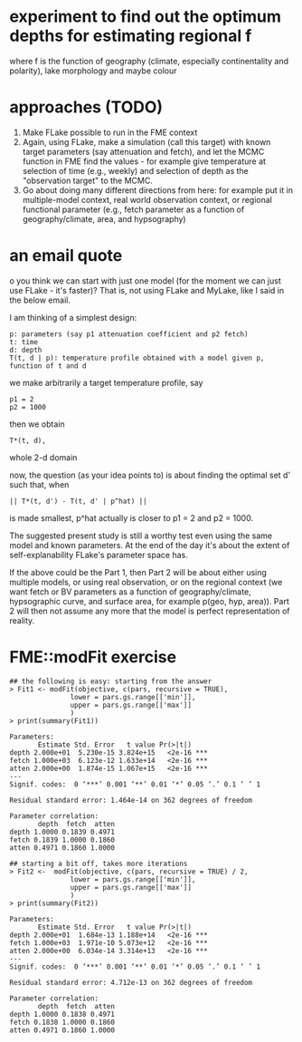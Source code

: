 experiment to find out the optimum depths for estimating regional f
===================================================================
where f is the function of geography (climate, especially continentality and polarity), lake morphology and maybe colour


approaches (TODO)
=================

1. Make FLake possible to run in the FME context
2. Again, using FLake, make a simulation (call this target) with known target parameters (say attenuation and fetch), and let the MCMC function in FME find the values - for example give temperature at selection of time (e.g., weekly) and selection of depth as the "observation target" to the MCMC.  
3. Go about doing many different directions from here: for example put it in multiple-model context, real world observation context, or regional functional parameter (e.g., fetch parameter as a function of geography/climate, area, and hypsography)

an email quote
==============
o you think we can start with just one model (for the moment we can just use FLake - it's faster)? That is, not using FLake and MyLake, like I said in the below email. 

I am thinking of a simplest design:

    p: parameters (say p1 attenuation coefficient and p2 fetch)
    t: time
    d: depth
    T(t, d | p): temperature profile obtained with a model given p, function of t and d

we make arbitrarily a target temperature profile, say 

    p1 = 2
    p2 = 1000

then we obtain 

    T*(t, d), 

whole 2-d domain

now, the question (as your idea points to) is about finding the optimal set d' such that, when 

    || T*(t, d') - T(t, d' | p^hat) || 

is made smallest, p^hat actually is closer to p1 = 2 and p2 = 1000. 

The suggested present study is still a worthy test even using the same model and known parameters. At the end of the day it's about the extent of self-explanability FLake's parameter space has. 

If the above could be the Part 1, then Part 2 will be about either using multiple models, or using real observation, or on the regional context (we want fetch or BV parameters as a function of geography/climate, hypsographic curve, and surface area, for example p(geo, hyp, area)). Part 2 will then not assume any more that the model is perfect representation of reality. 


FME::modFit exercise
====================

    ## the following is easy: starting from the answer
    > Fit1 <- modFit(objective, c(pars, recursive = TRUE),
                   lower = pars.gs.range[['min']],
                   upper = pars.gs.range[['max']]
                   )
    > print(summary(Fit1))
    
    Parameters:
           Estimate Std. Error   t value Pr(>|t|)    
    depth 2.000e+01  5.230e-15 3.824e+15   <2e-16 ***
    fetch 1.000e+03  6.123e-12 1.633e+14   <2e-16 ***
    atten 2.000e+00  1.874e-15 1.067e+15   <2e-16 ***
    ---
    Signif. codes:  0 ‘***’ 0.001 ‘**’ 0.01 ‘*’ 0.05 ‘.’ 0.1 ‘ ’ 1
    
    Residual standard error: 1.464e-14 on 362 degrees of freedom
    
    Parameter correlation:
           depth  fetch  atten
    depth 1.0000 0.1839 0.4971
    fetch 0.1839 1.0000 0.1860
    atten 0.4971 0.1860 1.0000
    
    ## starting a bit off, takes more iterations
    > Fit2 <-  modFit(objective, c(pars, recursive = TRUE) / 2,
                   lower = pars.gs.range[['min']],
                   upper = pars.gs.range[['max']]
                   )
    > print(summary(Fit2))
    
    Parameters:
           Estimate Std. Error   t value Pr(>|t|)    
    depth 2.000e+01  1.684e-13 1.188e+14   <2e-16 ***
    fetch 1.000e+03  1.971e-10 5.073e+12   <2e-16 ***
    atten 2.000e+00  6.034e-14 3.314e+13   <2e-16 ***
    ---
    Signif. codes:  0 ‘***’ 0.001 ‘**’ 0.01 ‘*’ 0.05 ‘.’ 0.1 ‘ ’ 1
    
    Residual standard error: 4.712e-13 on 362 degrees of freedom
    
    Parameter correlation:
           depth  fetch  atten
    depth 1.0000 0.1838 0.4971
    fetch 0.1838 1.0000 0.1860
    atten 0.4971 0.1860 1.0000

